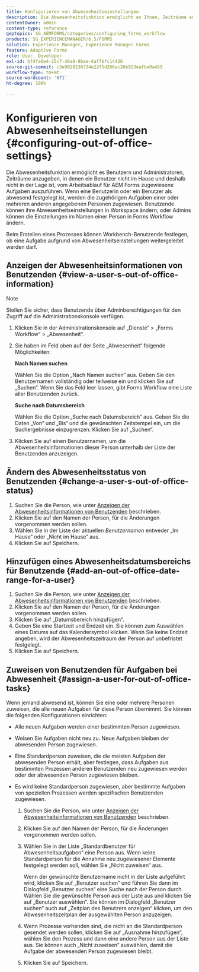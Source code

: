 ```yaml
---
title: Konfigurieren von Abwesenheitseinstellungen
description: Die Abwesenheitsfunktion ermöglicht es Ihnen, Zeiträume anzugeben, in denen ein Benutzer nicht im Hause und deshalb nicht in der Lage ist, vom Arbeitsablauf für AEM Forms zugewiesene Aufgaben auszuführen.
contentOwner: admin
content-type: reference
geptopics: SG_AEMFORMS/categories/configuring_forms_workflow
products: SG_EXPERIENCEMANAGER/6.5/FORMS
solution: Experience Manager, Experience Manager Forms
feature: Adaptive Forms
role: User, Developer
exl-id: bf4fa6e4-25c7-46a8-9bae-4af7bfc14426
source-git-commit: c3e9029236734e22f5d266ac26b923eafbe0a459
workflow-type: tm+mt
source-wordcount: '671'
ht-degree: 100%

---
```


# Konfigurieren von Abwesenheitseinstellungen {#configuring-out-of-office-settings}

Die Abwesenheitsfunktion ermöglicht es Benutzern und Administratoren, Zeiträume anzugeben, in denen ein Benutzer nicht im Hause und deshalb nicht in der Lage ist, vom Arbeitsablauf für AEM Forms zugewiesene Aufgaben auszuführen. Wenn eine Benutzerin oder ein Benutzer als abwesend festgelegt ist, werden die zugehörigen Aufgaben einer oder mehreren anderen angegebenen Personen zugewiesen. Benutzende können ihre Abwesenheitseinstellungen in Workspace ändern, oder Admins können die Einstellungen im Namen einer Person in Forms Workflow ändern.

Beim Erstellen eines Prozesses können Workbench-Benutzende festlegen, ob eine Aufgabe aufgrund von Abwesenheitseinstellungen weitergeleitet werden darf.

## Anzeigen der Abwesenheitsinformationen von Benutzenden {#view-a-user-s-out-of-office-information}

>[!NOTE]
> 
> Stellen Sie sicher, dass Benutzende über Adminberechtigungen für den Zugriff auf die Administrationskonsole verfügen.

1. Klicken Sie in der Administrationskonsole auf „Dienste“ > „Forms Workflow“ > „Abwesenheit“.
1. Sie haben im Feld oben auf der Seite „Abwesenheit“ folgende Möglichkeiten:

   **Nach Namen suchen**

   Wählen Sie die Option „Nach Namen suchen“ aus. Geben Sie den Benutzernamen vollständig oder teilweise ein und klicken Sie auf „Suchen“. Wenn Sie das Feld leer lassen, gibt Forms Workflow eine Liste aller Benutzenden zurück.

   **Suche nach Datumsbereich**

   Wählen Sie die Option „Suche nach Datumsbereich“ aus. Geben Sie die Daten „Von“ und „Bis“ und die gewünschten Zeitstempel ein, um die Suchergebnisse einzugrenzen. Klicken Sie auf „Suchen“.

1. Klicken Sie auf einen Benutzernamen, um die Abwesenheitsinformationen dieser Person unterhalb der Liste der Benutzenden anzuzeigen.

## Ändern des Abwesenheitsstatus von Benutzenden {#change-a-user-s-out-of-office-status}

1. Suchen Sie die Person, wie unter [Anzeigen der Abwesenheitsinformationen von Benutzenden](configuring-out-office-settings.md#view-a-user-s-out-of-office-information) beschrieben.
1. Klicken Sie auf den Namen der Person, für die Änderungen vorgenommen werden sollen.
1. Wählen Sie in der Liste der aktuellen *Benutzernamen* entweder „Im Hause“ oder „Nicht im Hause“ aus.
1. Klicken Sie auf Speichern.

## Hinzufügen eines Abwesenheitsdatumsbereichs für Benutzende {#add-an-out-of-office-date-range-for-a-user}

1. Suchen Sie die Person, wie unter [Anzeigen der Abwesenheitsinformationen von Benutzenden](configuring-out-office-settings.md#view-a-user-s-out-of-office-information) beschrieben.
1. Klicken Sie auf den Namen der Person, für die Änderungen vorgenommen werden sollen.
1. Klicken Sie auf „Datumsbereich hinzufügen“.
1. Geben Sie eine Startzeit und Endzeit ein. Sie können zum Auswählen eines Datums auf das Kalendersymbol klicken. Wenn Sie keine Endzeit angeben, wird der Abwesenheitszeitraum der Person auf unbefristet festgelegt.
1. Klicken Sie auf Speichern.

## Zuweisen von Benutzenden für Aufgaben bei Abwesenheit {#assign-a-user-for-out-of-office-tasks}

Wenn jemand abwesend ist, können Sie eine oder mehrere Personen zuweisen, die alle neuen Aufgaben für diese Person übernimmt. Sie können die folgenden Konfigurationen einrichten:

* Alle neuen Aufgaben werden einer bestimmten Person zugewiesen.
* Weisen Sie Aufgaben nicht neu zu. Neue Aufgaben bleiben der abwesenden Person zugewiesen.
* Eine Standardperson zuweisen, die die meisten Aufgaben der abwesenden Person erhält, aber festlegen, dass Aufgaben aus bestimmten Prozessen anderen Benutzenden neu zugewiesen werden oder der abwesenden Person zugewiesen bleiben.
* Es wird keine Standardperson zugewiesen, aber bestimmte Aufgaben von speziellen Prozessen werden spezifischen Benutzenden zugewiesen.

   1. Suchen Sie die Person, wie unter [Anzeigen der Abwesenheitsinformationen von Benutzenden](configuring-out-office-settings.md#view-a-user-s-out-of-office-information) beschrieben.
   1. Klicken Sie auf den Namen der Person, für die Änderungen vorgenommen werden sollen.
   1. Wählen Sie in der Liste „Standardbenutzer für Abwesenheitsaufgaben“ eine Person aus. Wenn keine Standardperson für die Annahme neu zugewiesener Elemente festgelegt werden soll, wählen Sie „Nicht zuweisen“ aus.

      Wenn der gewünschte Benutzername nicht in der Liste aufgeführt wird, klicken Sie auf „Benutzer suchen“ und führen Sie dann im Dialogfeld „Benutzer suchen“ eine Suche nach der Person durch. Wählen Sie die gewünschte Person aus der Liste aus und klicken Sie auf „Benutzer auswählen“. Sie können im Dialogfeld „Benutzer suchen“ auch auf „Zeitplan des Benutzers anzeigen“ klicken, um den Abwesenheitszeitplan der ausgewählten Person anzuzeigen.

   1. Wenn Prozesse vorhanden sind, die nicht an die Standardperson gesendet werden sollen, klicken Sie auf „Ausnahme hinzufügen“, wählen Sie den Prozess und dann eine andere Person aus der Liste aus. Sie können auch „Nicht zuweisen“ auswählen, damit die Aufgabe der abwesenden Person zugewiesen bleibt.
   1. Klicken Sie auf Speichern.
